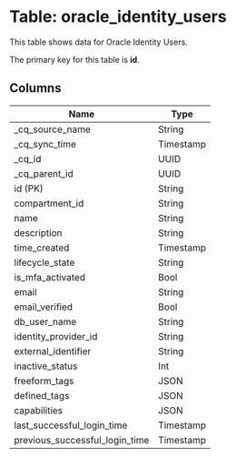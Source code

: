 # Table: oracle_identity_users

This table shows data for Oracle Identity Users.

The primary key for this table is **id**.

## Columns

| Name          | Type          |
| ------------- | ------------- |
|_cq_source_name|String|
|_cq_sync_time|Timestamp|
|_cq_id|UUID|
|_cq_parent_id|UUID|
|id (PK)|String|
|compartment_id|String|
|name|String|
|description|String|
|time_created|Timestamp|
|lifecycle_state|String|
|is_mfa_activated|Bool|
|email|String|
|email_verified|Bool|
|db_user_name|String|
|identity_provider_id|String|
|external_identifier|String|
|inactive_status|Int|
|freeform_tags|JSON|
|defined_tags|JSON|
|capabilities|JSON|
|last_successful_login_time|Timestamp|
|previous_successful_login_time|Timestamp|